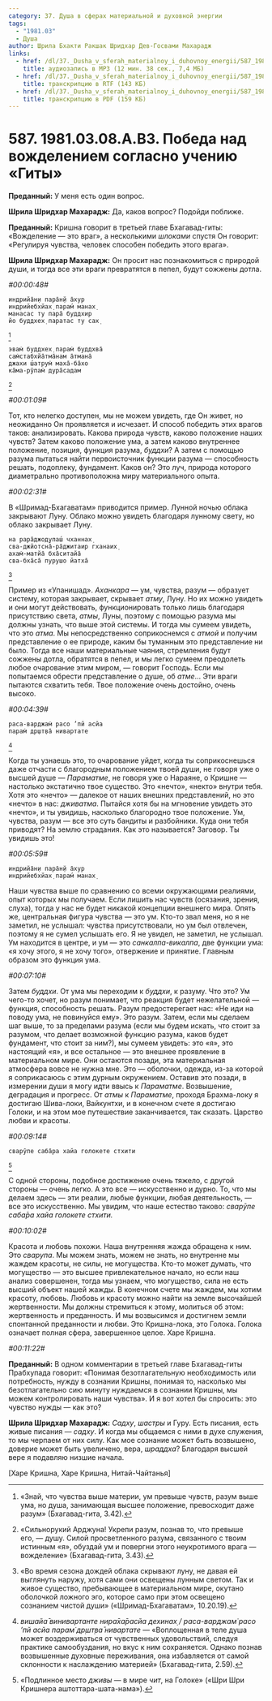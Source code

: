 ```yaml
---
category: 37. Душа в сферах материальной и духовной энергии
tags:
  - "1981.03"
  - Душа
author: Шрила Бхакти Ракшак Шридхар Дев-Госвами Махарадж
links:
  - href: /dl/37._Dusha_v_sferah_materialnoy_i_duhovnoy_energii/587_1981.03.08.A.B3_SridharMj_Pobeda_nad_vozhdeleniem_soglasno_ucheniju_Gity.mp3
    title: аудиозапись в MP3 (12 мин. 38 сек., 7,4 МБ)
  - href: /dl/37._Dusha_v_sferah_materialnoy_i_duhovnoy_energii/587_1981.03.08.A.B3_SridharMj_Pobeda_nad_vozhdeleniem_soglasno_ucheniju_Gity.rtf
    title: транскрипцию в RTF (143 КБ)
  - href: /dl/37._Dusha_v_sferah_materialnoy_i_duhovnoy_energii/587_1981.03.08.A.B3_SridharMj_Pobeda_nad_vozhdeleniem_soglasno_ucheniju_Gity.pdf
    title: транскрипцию в PDF (159 КБ)
---
```


# 587. 1981.03.08.A.B3. Победа над вожделением согласно учению «Гиты»

**Преданный:** У меня есть один вопрос.

**Шрила Шридхар Махарадж:** Да, каков вопрос? Подойди поближе.

**Преданный:** Кришна говорит в третьей главе Бхагавад-гиты: «Вожделение — это враг», а несколькими *шлоками* спустя Он говорит: «Регулируя чувства, человек способен победить этого врага».

**Шрила Шридхар Махарадж:** Он просит нас познакомиться с природой души, и тогда все эти враги превратятся в пепел, будут сожжены дотла.

*#00:00:48#*

    индрийа̄н̣и пара̄н̣й а̄хур
    индрийебхйах̣ парам́ манах̣
    манасас ту пара̄ буддхир
    йо буддхех̣ паратас ту сах̣
[^_ftn1]

    эвам̇ буддхех̣ парам̇ буддхва̄
    сам̇стабхйа̄тма̄нам а̄тмана̄
    джахи ш́атрум̇ маха̄-ба̄хо
    ка̄ма-рӯпам̇ дура̄садам
[^_ftn2]

*#00:01:09#*

Тот, кто нелегко доступен, мы не можем увидеть, где Он живет, но неожиданно Он проявляется и исчезает. И способ победить этих врагов таков: анализировать. Какова природа чувств, каково положение наших чувств? Затем каково положение ума, а затем каково внутреннее положение, позиция, функция разума, *буддхи*? А затем с помощью разума пытаться найти первоисточник функции разума — способность решать, подоплеку, фундамент. Каков он? Это луч, природа которого диаметрально противоположна миру материального опыта.

*#00:02:31#*

В «Шримад-Бхагаватам» приводится пример. Лунной ночью облака закрывают Луну. Облако можно увидеть благодаря лунному свету, но облако закрывает Луну.

    на рара̄джод̣упаш́ чханнах̣
    сва-джйотсна̄-ра̄джитаир гханаих̣
    ахам̇-матйа̄ бха̄ситайа̄
    сва-бха̄са̄ пурушо йатха̄
[^_ftn3]

Пример из «Упанишад». *Аханкара* — ум, чувства, разум — образует систему, которая закрывает, скрывает *атму*, Луну. Но их можно увидеть и они могут действовать, функционировать только лишь благодаря присутствию света, *атмы*, Луны, поэтому с помощью разума мы должны узнать, что выше этой системы. И тогда мы сумеем увидеть, что это *атма*. Мы непосредственно соприкоснемся с *атмой* и получим представление о ее природе, каким бы туманным это представление ни было. Тогда все наши материальные чаяния, стремления будут сожжены дотла, обратятся в пепел, и мы легко сумеем преодолеть любое очарование этим миром, — говорит Господь. Если мы попытаемся обрести представление о душе, об *атме*… Эти враги пытаются схватить тебя. Твое положение очень достойно, очень высоко.

*#00:04:39#*

    раса-варджам̇ расо ’пй асйа
    парам̇ др̣шт̣ва̄ нивартате
[^_ftn4]

Когда ты узнаешь это, то очарование уйдет, когда ты соприкоснешься даже отчасти с благородным положением твоей души, не говоря уже о высшей душе — *Параматме*, не говоря уже о Нараяне, о Кришне — настолько экстатично твое существо. Это «нечто», «некто» внутри тебя. Хотя это «нечто» — далекое от наших внешних представлений, но это «нечто» в нас: *дживатма*. Пытайся хотя бы на мгновение увидеть это «нечто», и ты увидишь, насколько благородно твое положение. Ум, чувства, разум — все это суть бандиты и разбойники. Куда они тебя приводят? На землю страдания. Как это называется? Заговор. Ты увидишь это!

*#00:05:59#*

    индрийа̄н̣и пара̄н̣й а̄хур
    индрийебхйах̣ парам́ манах̣

Наши чувства выше по сравнению со всеми окружающими реалиями, опыт которых мы получаем. Если лишить нас чувств (осязания, зрения, слуха), тогда у нас не будет никакой концепции внешнего мира. Опять же, центральная фигура чувства — это ум. Кто-то звал меня, но я не заметил, не услышал: чувства присутствовали, но ум был отвлечен, поэтому я не сумел услышать его. Я не увидел, не заметил, не услышал. Ум находится в центре, и ум — это *санкалпа-викалпа*, две функции ума: «я хочу этого, я не хочу того», отвержение и принятие. Главным образом это функция ума.

*#00:07:10#*

Затем *буддхи*. От ума мы переходим к *буддхи*, к разуму. Что это? Ум чего-то хочет, но разум понимает, что реакция будет нежелательной — функция, способность решать. Разум предостерегает нас: «Не иди на поводу ума, не повинуйся ему». Это разум. Затем, если мы сделаем шаг выше, то за пределами разума (если мы будем искать, что стоит за разумом, что делает возможной функцию разума, каков будет фундамент, что стоит за ним?), мы сумеем увидеть: это «я», это настоящий «я», и все остальное — это внешнее проявление в материальном мире. Они остаются позади, эта материальная атмосфера вовсе не нужна мне. Это — оболочки, одежда, из-за которой я соприкасаюсь с этим дурным окружением. Оставив это позади, в измерении души я могу идти ввысь к *Параматме*. Возвышение, деградация и прогресс. От *атмы* к *Параматме*, проходя Брахма-локу я достигаю Шива-локи, Вайкунтхи, и в конечном счете я достигаю Голоки, и на этом мое путешествие заканчивается, так сказать. Царство любви и красоты.

*#00:09:14#*

    сварӯпе саба̄ра хайа голокете стхити
[^_ftn5]

С одной стороны, подобное достижение очень тяжело, с другой стороны — очень легко. А это все — искусственно и дурно. То, что мы делаем здесь — эти реалии, любые функции, любая деятельность, — все это искусственно. Мы увидим, что наше естество таково: *сварӯпе саба̄ра хайа голокете стхити.*

*#00:10:02#*

Красота и любовь похожи. Наша внутренняя жажда обращена к ним. Это *сварупа*. Мы можем знать, можем не знать, но внутренне мы жаждем красоты, не силы, не могущества. Кто-то может думать, что могущество — это высшее привлекательное начало, но если наш анализ совершенен, тогда мы узнаем, что могущество, сила не есть высший объект нашей жажды. В конечном счете мы жаждем, мы хотим красоту, любовь. Любовь и красоту можно найти на земле высочайшей жертвенности. Мы должны стремиться к этому, молиться об этом: жертвенность и преданность. И мы возвысимся и достигнем земли спонтанной преданности и любви. Это Кришна-лока, это Голока. Голока означает полная сфера, завершенное целое. Харе Кришна.

*#00:11:22#*

**Преданный:** В одном комментарии в третьей главе Бхагавад-гиты Прабхупада говорит: «Понимая безотлагательную необходимость или потребность, нужду в сознании Кришны, понимая то, насколько мы безотлагательно сию минуту нуждаемся в сознании Кришны, мы можем контролировать наши чувства». И я вот хотел бы спросить: это чувство нужды — как это?

**Шрила Шридхар Махарадж:** *Садху*, *шастры* и Гуру. Есть писания, есть живые писания — *садху*. И когда мы общаемся с ними в духе служения, то мы черпаем от них силу. Как мое сознание может быть возвышено, доверие может быть увеличено, вера, *шраддха*? Благодаря высшей вере я подавляю низшие начала.

[Харе Кришна, Харе Кришна, Нитай-Чайтанья]



[^_ftn1]: «Знай, что чувства выше материи, ум превыше чувств, разум выше ума, но душа, занимающая высшее положение, превосходит даже разум» (Бхагавад-гита, 3.42).

[^_ftn2]: «Сильнорукий Арджуна! Укрепи разум, познав то, что превыше его, — душу. Силой просветленного разума, связанного с твоим истинным «я», обуздай ум и повергни этого неукротимого врага — вожделение» (Бхагавад-гита, 3.43).

[^_ftn3]: «Во время сезона дождей облака скрывают луну, не давая ей выглянуть наружу, хотя сами они освещены лунным светом. Так и живое существо, пребывающее в материальном мире, окутано оболочкой ложного эго, которое само при этом освещено сознанием чистой души» («Шримад-Бхагаватам», 10.20.19).

[^_ftn4]: *вишайа̄ винивартанте нира̄ха̄расйа дехинах̣ / раса-варджам̇ расо ’пй асйа парам̇ др̣шт̣ва̄ нивартате* — «Воплощенная в теле душа может воздерживаться от чувственных удовольствий, следуя практике самообуздания, но вкус к ним сохраняется. Однако познав возвышенные духовные переживания, она избавляется от самой склонности к наслаждению материей» (Бхагавад-гита, 2.59).

[^_ftn5]: «Подлинное место *дживы* — в мире *чит*, на Голоке» («Шри Шри Кришнера аштоттара-шата-нама»).

